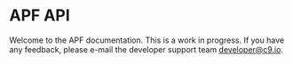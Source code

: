 # APF API

Welcome to the APF documentation. This is a work in progress. If you have any feedback, please
e-mail the developer support team [developer@c9.io](mailto:developer+support@c9.io).